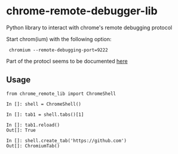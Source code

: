 # chrome-remote-debugger-lib
Python library to interact with chrome's remote debugging protocol

Start chrom(ium) with the following option:

     chromium --remote-debugging-port=9222

Part of the protocl seems to be documented [here](https://developer.chrome.com/devtools/docs/protocol/1.1/page)

Usage
-----

    from chrome_remote_lib import ChromeShell

    In []: shell = ChromeShell()

    In []: tab1 = shell.tabs()[1]

    In []: tab1.reload()
    Out[]: True

    In []: shell.create_tab('https://github.com')
    Out[]: ChromiumTab()
